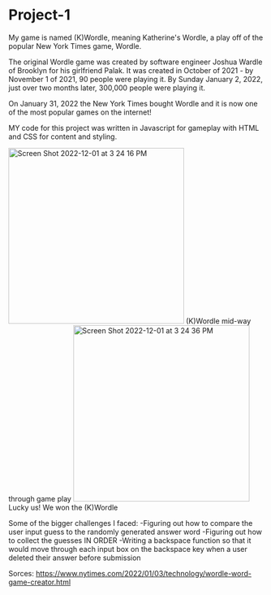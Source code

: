 # Project-1

My game is named (K)Wordle, meaning Katherine's Wordle, a play off of the popular New York Times game, Wordle.

The original Wordle game was created by software engineer Joshua Wardle of Brooklyn for his girlfriend Palak.
It was created in October of 2021 - by November 1 of 2021, 90 people were playing it. By Sunday January 2, 2022, just over two months later, 300,000 people were playing it.

On January 31, 2022 the New York Times bought Wordle and it is now one of the most popular games on the internet!


MY code for this project was written in Javascript for gameplay with HTML and CSS for content and styling.

<img width="346" alt="Screen Shot 2022-12-01 at 3 24 16 PM" src="https://user-images.githubusercontent.com/116371562/205152390-445369b2-eb1d-4e4d-8042-06fcb5aaeb6a.png">
(K)Wordle mid-way through game play

<img width="347" alt="Screen Shot 2022-12-01 at 3 24 36 PM" src="https://user-images.githubusercontent.com/116371562/205152392-f74fc560-34c1-4dea-bd83-ead139b893cf.png">
Lucky us! We won the (K)Wordle

Some of the bigger challenges I faced:
-Figuring out how to compare the user input guess to the randomly generated answer word
-Figuring out how to collect the guesses IN ORDER
-Writing a backspace function so that it would move through each input box on the backspace key when a user deleted their answer before submission

Sorces:
https://www.nytimes.com/2022/01/03/technology/wordle-word-game-creator.html
